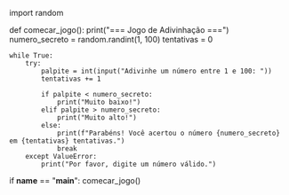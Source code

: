 import random

def comecar_jogo():
    print("=== Jogo de Adivinhação ===")
    numero_secreto = random.randint(1, 100)
    tentativas = 0

    while True:
        try:
            palpite = int(input("Adivinhe um número entre 1 e 100: "))
            tentativas += 1

            if palpite < numero_secreto:
                print("Muito baixo!")
            elif palpite > numero_secreto:
                print("Muito alto!")
            else:
                print(f"Parabéns! Você acertou o número {numero_secreto} em {tentativas} tentativas.")
                break
        except ValueError:
            print("Por favor, digite um número válido.")

if __name__ == "__main__":
    comecar_jogo()
